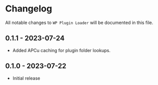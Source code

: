 # Changelog

All notable changes to `WP Plugin Loader` will be documented in this file.

## 0.1.1 - 2023-07-24

- Added APCu caching for plugin folder lookups.

## 0.1.0 - 2023-07-22

- Initial release
